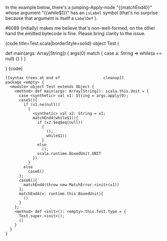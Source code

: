 
In the example below, there's a jumping-Apply-node "{{matchEnd4}}" whose argument "{{while$1}}" has an `isLabel` symbol (that's no surprise because that argument is itself a `LabelDef` ).

#6089 (initially) makes me believe that's non-well-formed, on the other hand the emitted bytecode is fine. Please bring clarity to the issue.

{code:title=Test.scala|borderStyle=solid}
object Test {

  def main(args: Array[String]) {
    args(0) match {
      case a: String => while(a == null) {}
    }
  }

}
{code} 


```
[[syntax trees at end of                   cleanup]]
package <empty> {
  <module> object Test extends Object {
    <method> def main(args: Array[String]): scala.this.Unit = {
      case <synthetic> val x1: String = args.apply(0);
      case5(){
        if (x1.ne(null))
          {
            <synthetic> val x2: String = x1;
            matchEnd4(while$1(){
              if (x2.$eq$eq(null))
                {
                  ();
                  while$1()
                }
              else
                ();
              scala.runtime.BoxedUnit.UNIT
            })
          }
        else
          case6()
      };
      case6(){
        matchEnd4(throw new MatchError.<init>(x1))
      };
      matchEnd4(x: runtime.this.BoxedUnit){
        ()
      }
    };
    <method> def <init>(): <empty>.this.Test.type = {
      Test.super.<init>();
      ()
    }
  }
}
```
